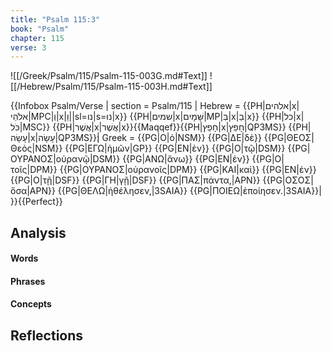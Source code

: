 ```yaml
---
title: "Psalm 115:3"
book: "Psalm"
chapter: 115
verse: 3
---
```

![[/Greek/Psalm/115/Psalm-115-003G.md#Text]]
![[/Hebrew/Psalm/115/Psalm-115-003H.md#Text]]

{{Infobox Psalm/Verse |
  section = Psalm/115 |
  Hebrew = {{PH|אלהים|x|אלֹהֵי|MPC|וְ|x|וֵ||sl=נו|s=נוּ|x}} {{PH|שמים|x|שָּׁמָיִם|MP|בְּ|x|בַ|x}} {{PH|כל|x|כֹּל|MSC}} {{PH|אֲשֶׁר|x|אֲשֶׁר|x}}{{Maqqef}}{{PH|חָפֵץ|x|חָפֵץ|QP3MS}} {{PH|עָשָׂה|x|עָשָׂה|QP3MS}}׃|
  Greek = {{PG|Ο|ὁ|NSM}} {{PG|ΔΕ|δὲ}} {{PG|ΘΕΟΣ|Θεὸς|NSM}} {{PG|ΕΓΩ|ἡμῶν|GP}} {{PG|ΕΝ|ἐν}} {{PG|Ο|τῷ|DSM}} {{PG|ΟΥΡΑΝΟΣ|οὐρανῷ|DSM}} {{PG|ΑΝΩ|ἄνω}} {{PG|ΕΝ|ἐν}} {{PG|Ο|τοῖς|DPM}} {{PG|ΟΥΡΑΝΟΣ|οὐρανοῖς|DPM}} {{PG|ΚΑΙ|καὶ}} {{PG|ΕΝ|ἐν}} {{PG|Ο|τῇ|DSF}} {{PG|ΓΗ|γῇ|DSF}} {{PG|ΠΑΣ|πάντα,|APN}} {{PG|ΟΣΟΣ|ὅσα|APN}} {{PG|ΘΕΛΩ|ἠθέλησεν,|3SAIA}} {{PG|ΠΟΙΕΩ|ἐποίησεν.|3SAIA}}|
}}{{Perfect}}

## Analysis

#### Words

#### Phrases

#### Concepts

## Reflections
